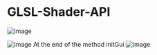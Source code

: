 # GLSL-Shader-API

![image](https://user-images.githubusercontent.com/100965140/161317749-4c1211a2-8819-491e-81cf-693854f1050c.png)

![image](https://user-images.githubusercontent.com/100965140/161317700-54dc22da-680a-44d3-98d1-d995b9d0c8ce.png)
At the end of the method initGui
![image](https://user-images.githubusercontent.com/100965140/161317507-f81c46c2-55d2-4dab-8d6a-943e9a54e7b3.png)
